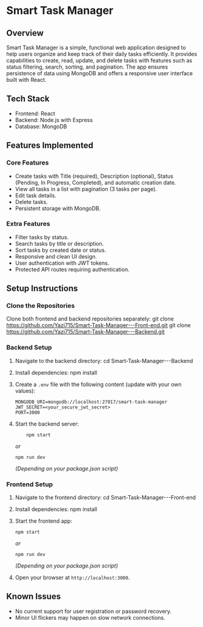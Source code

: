 # Smart Task Manager

## Overview
Smart Task Manager is a simple, functional web application designed to help users organize and keep track of their daily tasks efficiently. It provides capabilities to create, read, update, and delete tasks with features such as status filtering, search, sorting, and pagination. The app ensures persistence of data using MongoDB and offers a responsive user interface built with React.

## Tech Stack

- Frontend: React  
- Backend: Node.js with Express  
- Database: MongoDB  

## Features Implemented

### Core Features
- Create tasks with Title (required), Description (optional), Status (Pending, In Progress, Completed), and automatic creation date.
- View all tasks in a list with pagination (3 tasks per page).
- Edit task details.
- Delete tasks.
- Persistent storage with MongoDB.

### Extra Features
- Filter tasks by status.
- Search tasks by title or description.
- Sort tasks by created date or status.
- Responsive and clean UI design.
- User authentication with JWT tokens.
- Protected API routes requiring authentication.

## Setup Instructions

### Clone the Repositories
Clone both frontend and backend repositories separately:
git clone https://github.com/Yazi715/Smart-Task-Manager---Front-end.git
git clone https://github.com/Yazi715/Smart-Task-Manager---Backend.git


### Backend Setup
1. Navigate to the backend directory:
    cd Smart-Task-Manager---Backend

2. Install dependencies:
    npm install

3. Create a `.env` file with the following content (update with your own values):
    ```
    MONGODB_URI=mongodb://localhost:27017/smart-task-manager
    JWT_SECRET=<your_secure_jwt_secret>
    PORT=3000
    ```

4. Start the backend server:
    ```
        npm start
    ```
    _or_  
    ```
    npm run dev
    ```
    _(Depending on your package.json script)_

### Frontend Setup
1. Navigate to the frontend directory:
    cd Smart-Task-Manager---Front-end

2. Install dependencies:
    npm install

3. Start the frontend app:
    ```
    npm start
    ```
    _or_  
    ```
    npm run dev
    ```
    _(Depending on your package.json script)_

4. Open your browser at `http://localhost:3000`.

## Known Issues
- No current support for user registration or password recovery.
- Minor UI flickers may happen on slow network connections.


